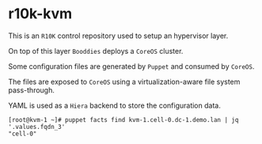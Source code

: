# r10k-kvm
This is an `R10K` control repository used to setup an hypervisor layer.

On top of this layer `Booddies` deploys a `CoreOS` cluster.

Some configuration files are generated by `Puppet` and consumed by `CoreOS`.

The files are exposed to `CoreOS` using a virtualization-aware file system pass-through.

YAML is used as a `Hiera` backend to store the configuration data.

```
[root@kvm-1 ~]# puppet facts find kvm-1.cell-0.dc-1.demo.lan | jq '.values.fqdn_3'
"cell-0"
```
